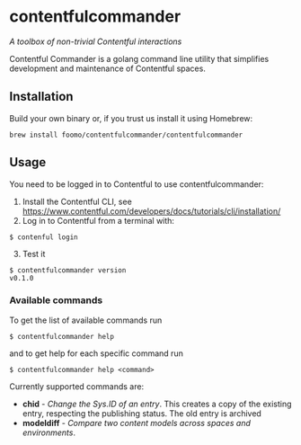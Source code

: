 # contentfulcommander
_A toolbox of non-trivial Contentful interactions_

Contentful Commander is a golang command line utility that simplifies development
and maintenance of Contentful spaces. 

## Installation

Build your own binary or, if you trust us install it using Homebrew:

```
brew install foomo/contentfulcommander/contentfulcommander
```

## Usage

You need to be logged in to Contentful to use contentfulcommander:

1) Install the Contentful CLI, see https://www.contentful.com/developers/docs/tutorials/cli/installation/
2) Log in to Contentful from a terminal with:
```
$ contenful login
```
3) Test it
```
$ contentfulcommander version
v0.1.0
```

### Available commands

To get the list of available commands run
```
$ contentfulcommander help
```
and to get help for each specific command run
```
$ contentfulcommander help <command>
```
Currently supported commands are:
- __chid__ - _Change the Sys.ID of an entry_. This creates a copy of the existing entry, 
respecting the publishing status. The old entry is archived
- __modeldiff__ - _Compare two content models across spaces and environments_. 


